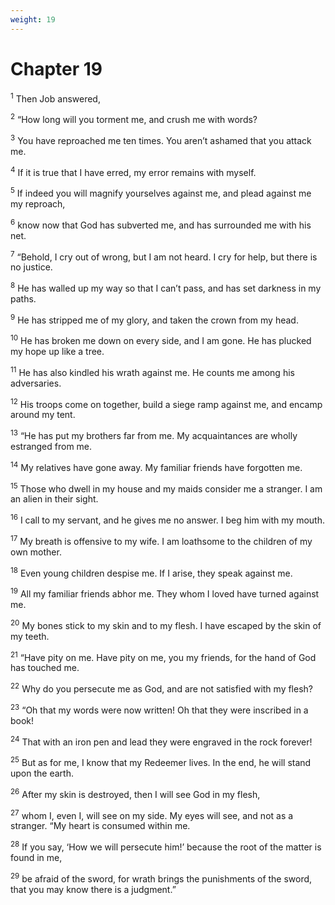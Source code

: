 ```yaml
---
weight: 19
---
```


# Chapter 19

<sup>1</sup> Then Job answered, 

<sup>2</sup> “How long will you torment me, and crush me with words? 

<sup>3</sup> You have reproached me ten times. You aren’t ashamed that you attack me. 

<sup>4</sup> If it is true that I have erred, my error remains with myself. 

<sup>5</sup> If indeed you will magnify yourselves against me, and plead against me my reproach, 

<sup>6</sup> know now that God has subverted me, and has surrounded me with his net. 

<sup>7</sup> “Behold, I cry out of wrong, but I am not heard. I cry for help, but there is no justice. 

<sup>8</sup> He has walled up my way so that I can’t pass, and has set darkness in my paths. 

<sup>9</sup> He has stripped me of my glory, and taken the crown from my head. 

<sup>10</sup> He has broken me down on every side, and I am gone. He has plucked my hope up like a tree. 

<sup>11</sup> He has also kindled his wrath against me. He counts me among his adversaries. 

<sup>12</sup> His troops come on together, build a siege ramp against me, and encamp around my tent. 

<sup>13</sup> “He has put my brothers far from me. My acquaintances are wholly estranged from me. 

<sup>14</sup> My relatives have gone away. My familiar friends have forgotten me. 

<sup>15</sup> Those who dwell in my house and my maids consider me a stranger. I am an alien in their sight. 

<sup>16</sup> I call to my servant, and he gives me no answer. I beg him with my mouth. 

<sup>17</sup> My breath is offensive to my wife. I am loathsome to the children of my own mother. 

<sup>18</sup> Even young children despise me. If I arise, they speak against me. 

<sup>19</sup> All my familiar friends abhor me. They whom I loved have turned against me. 

<sup>20</sup> My bones stick to my skin and to my flesh. I have escaped by the skin of my teeth. 

<sup>21</sup> “Have pity on me. Have pity on me, you my friends, for the hand of God has touched me. 

<sup>22</sup> Why do you persecute me as God, and are not satisfied with my flesh? 

<sup>23</sup> “Oh that my words were now written! Oh that they were inscribed in a book! 

<sup>24</sup> That with an iron pen and lead they were engraved in the rock forever! 

<sup>25</sup> But as for me, I know that my Redeemer lives. In the end, he will stand upon the earth. 

<sup>26</sup> After my skin is destroyed, then I will see God in my flesh, 

<sup>27</sup> whom I, even I, will see on my side. My eyes will see, and not as a stranger. “My heart is consumed within me. 

<sup>28</sup> If you say, ‘How we will persecute him!’ because the root of the matter is found in me, 

<sup>29</sup> be afraid of the sword, for wrath brings the punishments of the sword, that you may know there is a judgment.” 


